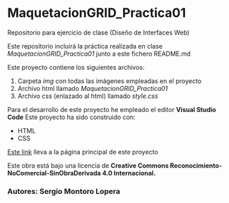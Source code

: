 # MaquetacionGRID_Practica01

Repositorio para ejercicio de clase (Diseño de Interfaces Web)

Este repositorio incluirá la práctica realizada en clase *MaquetacionGRID_Practica01* junto a este fichero README.md

Este proyecto contiene los siguientes archivos:
1. Carpeta *img* con todas las imágenes empleadas en el proyecto
2. Archivo html llamado *MaquetacionGRID_Practica01*
3. Archivo css (enlazado al html) llamado *style.css*

Para el desarrollo de este proyecto he empleado el editor **Visual Studio Code**
Este proyecto ha sido construido con:
* HTML
* CSS

[Este link](https://github.com/SergioMonto77/MaquetacionGRID_Practica01/blob/main/mGridP01_MontoroLoperaSergio/maquetacionGRID_Practica01.html) lleva a la página principal de este proyecto

Este obra está bajo una licencia de **Creative Commons Reconocimiento-NoComercial-SinObraDerivada 4.0 Internacional.**

### Autores: Sergio Montoro Lopera
